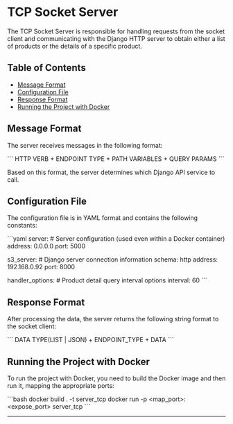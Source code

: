# TCP Socket Server

The TCP Socket Server is responsible for handling requests from the socket client and communicating with the Django HTTP server to obtain either a list of products or the details of a specific product.

## Table of Contents

- [Message Format](#message-format)
- [Configuration File](#configuration-file)
- [Response Format](#response-format)
- [Running the Project with Docker](#running-the-project-with-docker)

## Message Format

The server receives messages in the following format:

\`\`\`
HTTP VERB + ENDPOINT TYPE + PATH VARIABLES + QUERY PARAMS
\`\`\`

Based on this format, the server determines which Django API service to call.

## Configuration File

The configuration file is in YAML format and contains the following constants:

\```yaml
server: # Server configuration (used even within a Docker container)
  address: 0.0.0.0
  port: 5000

s3_server: # Django server connection information
  schema: http
  address: 192.168.0.92
  port: 8000

handler_options: # Product detail query interval options
  interval: 60
\```

## Response Format

After processing the data, the server returns the following string format to the socket client:

\`\`\`
DATA TYPE(LIST | JSON) + ENDPOINT_TYPE + DATA
\`\`\`

## Running the Project with Docker

To run the project with Docker, you need to build the Docker image and then run it, mapping the appropriate ports:

\```bash
docker build . -t server_tcp
docker run -p <map_port>:<expose_port> server_tcp
\```

---
